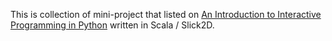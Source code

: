 This is collection of mini-project that listed on [An Introduction to Interactive Programming in Python][0] written in Scala / Slick2D.
  
[0]: https://class.coursera.org/interactivepython-002/]

